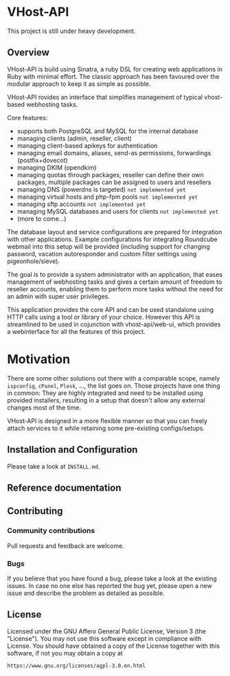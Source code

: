 # VHost-API

This project is still under heavy development.

## Overview

VHost-API is build using Sinatra, a ruby DSL for creating web applications
in Ruby with minimal effort. The classic approach has been favoured over the
modular approach to keep it as simple as possible.

VHost-API rovides an interface that simplifies management of typical vhost-based
webhosting tasks.

Core features:
+ supports both PostgreSQL and MySQL for the internal database
+ managing clients (admin, reseller, client)
+ managing client-based apikeys for authentication
+ managing email domains, aliases, send-as permissions, forwardings (postfix+dovecot)
+ managing DKIM (opendkim)
+ managing quotas through packages, reseller can define their own packages,
	multiple packages can be assigned to users and resellers
+ managing DNS (powerdns is targeted) `not implemented yet`
+ managing virtual hosts and php-fpm pools `not implemented yet`
+ managing sftp accounts `not implemented yet`
+ managing MySQL databases and users for clients `not implemented yet`
+ (more to come...)

The database layout and service configurations are prepared for integration
with other applications. Example configurations for integrating Roundcube
webmail into this setup will be provided (including support for changing
password, vacation autoresponder and custom filter settings using 
pigeonhole/sieve).


The goal is to provide a system administrator with an application, that eases
management of webhosting tasks and gives a certain amount of freedom to
reseller accounts, enabling them to perform more tasks without the need for
an admin with super user privileges.


This application provides the core API and can be used standalone using HTTP
calls using a tool or library of your choice.
However this API is streamlined to be used in cojunction with vhost-api/web-ui,
which provides a webinterface for all the features of this project.

# Motivation

There are some other solutions out there with a comparable scope, namely
`ispconfig`, `cPanel`, `Plesk`, ..., the list goes on.
Those projects have one thing in common:
They are highly integrated and need to be installed using provided installers,
resulting in a setup that doesn't allow any external changes most of the time.

VHost-API is designed in a more flexible manner so that you can freely attach
services to it while retaining some pre-existing configs/setups.

## Installation and Configuration

Please take a look at `INSTALL.md`.

## Reference documentation



## Contributing

### Community contributions

Pull requests and feedback are welcome.

### Bugs

If you believe that you have found a bug, please take a look at the existing issues.
In case no one else has reported the bug yet, please open a new issue and describe
the problem as detailed as possible.

## License

Licensed under the GNU Affero General Public License, Version 3 (the "License").
You may not use this software except in compliance with License.
You should have obtained a copy of the License together with this software,
if not you may obtain a copy at

```
https://www.gnu.org/licenses/agpl-3.0.en.html
```
